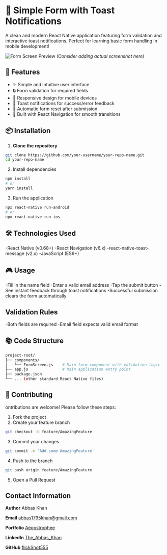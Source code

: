 # 📝 Simple Form with Toast Notifications

A clean and modern React Native application featuring form validation and interactive toast notifications. Perfect for learning basic form handling in mobile development!

![Form Screen Preview](https://via.placeholder.com/350x700/2589c0/ffffff?text=Form+Screen) 
*(Consider adding actual screenshot here)*

## 🚀 Features

- ✨ Simple and intuitive user interface
- 🔒 Form validation for required fields
- 📲 Responsive design for mobile devices
- 💫 Toast notifications for success/error feedback
- 🧹 Automatic form reset after submission
- 📱 Built with React Navigation for smooth transitions

## 📦 Installation

1. **Clone the repository**
 ```bash
 git clone https://github.com/your-username/your-repo-name.git
 cd your-repo-name
 ```

2. Install dependencies
```bash
npm install
# or
yarn install
```

3. Run the application
```bash
npx react-native run-android
# or
npx react-native run-ios
```

## 🛠 Technologies Used

-React Native (v0.68+)
-React Navigation (v6.x)
-react-native-toast-message (v2.x)
-JavaScript (ES6+)

## 🎮 Usage
-Fill in the name field
-Enter a valid email address
-Tap the submit button
-See instant feedback through toast notifications
-Successful submission clears the form automatically

## Validation Rules
-Both fields are required
-Email field expects valid email format

## 📚 Code Structure
```bash
project-root/
├── components/
│   └── FormScreen.js    # Main form component with validation logic
├── app.js               # Main application entry point
├── package.json
└── ... (other standard React Native files)
```

## 🤝 Contributing

ontributions are welcome! Please follow these steps:
1. Fork the project
2. Create your feature branch
```bash
git checkout -b feature/AmazingFeature
```

3. Commit your changes
```bash
git commit -m 'Add some AmazingFeature'
```

4. Push to the branch
```bash
git push origin feature/AmazingFeature
```

5. Open a Pull Request

## Contact Information

**Author** Abbas Khan

**Email** [abbas1795khan@gmail.com](mailto:abbas1795khan@gmail.com)

**Portfolio** [Aeopstrophee](https://www.aepostrophee.kesug.com)

**LinkedIn** [The_Abbas_Khan](https://www.linkedin.com/in/the-abbas-khan/)

**GitHub** [flickShot555](https://www.github.com/flickShot555/)
